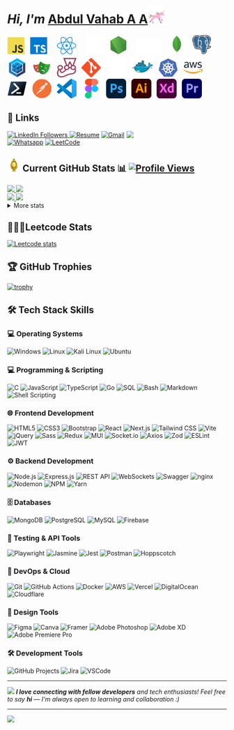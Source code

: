 # **_Hi, I'm_** <a href="https://www.linkedin.com/in/abdulvahabaa/">Abdul Vahab A A</a><img src="animated/unicorn.gif" height="40" />

<img src="svgs/logo-javascript.svg" height="40" /> &nbsp; 
<img src="svgs/logo-typescript.svg" height="40" style="margin-right:10px;" /> &nbsp; 
<img src="images/react.png" height="40" style="margin-right:10px;" /> &nbsp; 
<img src="svgs/next.js (2).svg" height="45" /> &nbsp; 
<img src="svgs/logo-nodejs.svg" height="45" style="margin-right:10px;" /> &nbsp; 
<img src="images/Express White.png" height="35" /> &nbsp; 
<img src="svgs/MongoDB.svg" height="45" /> &nbsp; 
<img src="svgs/PostgresSQL.svg" height="45" /> &nbsp; 
<img src="svgs/Sequelize.svg" height="45" /> &nbsp; 
<img src="svgs/Playwrite.svg" height="45" /> &nbsp; 
<img src="svgs/Jest.svg" height="45" /> &nbsp; 
<img src="svgs/Git.svg" height="45" /> &nbsp; 
<img src="svgs/GitHub.svg" height="45" /> &nbsp; 
<img src="svgs/Docker.svg" height="50" /> &nbsp; 
<img src="svgs/Kubernetes.svg" height="45" /> &nbsp; 
<img src="svgs/AWS.svg" height="45" /> &nbsp; 
<img src="svgs/Powershell.svg" height="45" /> &nbsp; 
<img src="svgs/Postman.svg" height="45" /> &nbsp; 
<img src="svgs/Visual Studio Code (VS Code).svg" height="45" /> &nbsp; 
<img src="svgs/Figma.svg" height="45" /> &nbsp; 
<img src="svgs/Adobe Photoshop.svg" height="45" /> &nbsp; 
<img src="svgs/Adobe Illustrator.svg" height="45" /> &nbsp; 
<img src="svgs/Adobe XD.svg" height="45" /> &nbsp; 
<img src="svgs/Adobe Premiere Pro.svg" height="45" />


## 🔗 Links

<img align='right' src="https://media.giphy.com/media/M9gbBd9nbDrOTu1Mqx/giphy.gif" width="230">

 [![LinkedIn Followers](https://img.shields.io/badge/LinkedIn_Followers-4k+-blue?logo=linkedin) ](https://www.linkedin.com/in/abdulvahabaa) [![Resume](https://img.shields.io/badge/Resume-%239146FF.svg?style=social&logo=read-the-docs&logoColor=blue)](https://drive.google.com/file/d/1rQ1TG_9zv9Ij7PuopyuBUFp5FCMREm4D/view?usp=sharing) [![Gmail](https://img.shields.io/badge/Gmail-%23FF4500.svg?style=social&logo=Gmail)](mailto:abdulvahabaa916@gmail.com) [![Whatsapp](https://img.shields.io/badge/-WhatsApp-green?logo=WhatsApp&style=social)](https://wa.me/+9747733770) [![LeetCode](https://img.shields.io/badge/LeetCode-FE7A16.svg?style=social&logo=leetcode&logoColor=orange)](https://leetcode.com/u/abdulvahabaa/)

## <img src="animated/light_5.gif" height="30px" /> Current GitHub Stats 📊 [![Profile Views](https://visitcountpro.netlify.app/api?id=abdulvahabaa&pretty=true)](https://visitcount.itsvg.in)

<div  >
<a  href="https://github.com/abdulvahabaa">
<div>
<img src="https://github-profile-summary-cards.vercel.app/api/cards/stats?username=abdulvahabaa&theme=2077" width="32.5%">
<img src="https://github-profile-summary-cards.vercel.app/api/cards/repos-per-language?username=abdulvahabaa&theme=2077&exclude={exclude}" width="32.5%" >
</div>
<div>
<img src="https://github-profile-summary-cards.vercel.app/api/cards/most-commit-language?username=abdulvahabaa&theme=2077&exclude={exclude}" width="32.5%">
<img src="https://github-profile-summary-cards.vercel.app/api/cards/productive-time?username=abdulvahabaa&theme=2077&utcOffset=+05.30" width="32.5%" >
</div>
</a>
<details>
  <summary>More stats</summary>
<img align="center" src="https://github-profile-summary-cards.vercel.app/api/cards/profile-details?username=abdulvahabaa&theme=2077" >
</details>
</div>

## 🧑🏻‍💻Leetcode Stats

[![Leetcode stats](https://leetcard.jacoblin.cool/abdulvahabaa?theme=dark&font=source_code_pro&ext=heatmap)](https://leetcode.com/u/abdulvahabaa/)

## 🏆 GitHub Trophies

[![trophy](https://github-profile-trophy.vercel.app/?username=abdulvahabaa&theme=nord&column=7)](https://github.com/ryo-ma/github-profile-trophy)

## 🛠️ Tech Stack Skills

### 💻 Operating Systems
![Windows](https://img.shields.io/badge/windows-%230769AD.svg?style=plastic&logo=windows&logoColor=white)
![Linux](https://img.shields.io/badge/Linux-%2307405e.svg?style=plastic&logo=Linux&logoColor=white)
![Kali Linux](https://img.shields.io/badge/Kali_linux-%23404d59.svg?style=plastic&logo=Kalilinux&logoColor=white)
![Ubuntu](https://img.shields.io/badge/ubuntu-%23E34F26.svg?style=plastic&logo=ubuntu&logoColor=white)

### 💻 Programming & Scripting
![C](https://img.shields.io/badge/C-%2300599C.svg?style=plastic&logo=c&logoColor=white)
![JavaScript](https://img.shields.io/badge/JavaScript-%23F7DF1E.svg?style=plastic&logo=javascript&logoColor=black)
![TypeScript](https://img.shields.io/badge/TypeScript-%23007ACC.svg?style=plastic&logo=typescript&logoColor=white)
![Go](https://img.shields.io/badge/Go-%2300ADD8.svg?style=plastic&logo=go&logoColor=white)
![SQL](https://img.shields.io/badge/SQL-%2300C1D4.svg?style=plastic&logo=sql&logoColor=white)
![Bash](https://img.shields.io/badge/Bash-%234EAA25.svg?style=plastic&logo=gnu-bash&logoColor=white)
![Markdown](https://img.shields.io/badge/Markdown-%23000000.svg?style=plastic&logo=markdown&logoColor=white)
![Shell Scripting](https://img.shields.io/badge/Shell_Scripting-%234EAA25.svg?style=plastic&logo=gnu-bash&logoColor=white)

### 🌐 Frontend Development
![HTML5](https://img.shields.io/badge/HTML5-%23E34F26.svg?style=plastic&logo=html5&logoColor=white)
![CSS3](https://img.shields.io/badge/CSS3-%231572B6.svg?style=plastic&logo=css3&logoColor=white)
![Bootstrap](https://img.shields.io/badge/Bootstrap-%237952B3.svg?style=plastic&logo=bootstrap&logoColor=white)
![React](https://img.shields.io/badge/React-%2361DAFB.svg?style=plastic&logo=react&logoColor=black)
![Next.js](https://img.shields.io/badge/Next.js-%23000000.svg?style=plastic&logo=nextdotjs&logoColor=white)
![Tailwind CSS](https://img.shields.io/badge/Tailwind_CSS-%2306B6D4.svg?style=plastic&logo=tailwindcss&logoColor=white)
![Vite](https://img.shields.io/badge/Vite-%23646CFF.svg?style=plastic&logo=vite&logoColor=white)
![jQuery](https://img.shields.io/badge/jQuery-%230769AD.svg?style=plastic&logo=jquery&logoColor=white)
![Sass](https://img.shields.io/badge/Sass-%23CC6699.svg?style=plastic&logo=sass&logoColor=white)
![Redux](https://img.shields.io/badge/Redux-%23764ABC.svg?style=plastic&logo=redux&logoColor=white)
![MUI](https://img.shields.io/badge/MUI-%230081CB.svg?style=plastic&logo=mui&logoColor=white)
![Socket.io](https://img.shields.io/badge/Socket.io-%23010101.svg?style=plastic&logo=socketdotio&logoColor=white)
![Axios](https://img.shields.io/badge/Axios-%235A29E4.svg?style=plastic&logo=axios&logoColor=white)
![Zod](https://img.shields.io/badge/Zod-%237952B3.svg?style=plastic&logo=Zod&logoColor=white)
![ESLint](https://img.shields.io/badge/ESLint-%234B32C3.svg?style=plastic&logo=eslint&logoColor=white)
![JWT](https://img.shields.io/badge/JWT-%23000000.svg?style=plastic&logo=jsonwebtokens&logoColor=white)

### ⚙️ Backend Development
![Node.js](https://img.shields.io/badge/Node.js-%23339933.svg?style=plastic&logo=nodedotjs&logoColor=white)
![Express.js](https://img.shields.io/badge/Express.js-%23000000.svg?style=plastic&logo=express&logoColor=white)
![REST API](https://img.shields.io/badge/REST_API-%23000000.svg?style=plastic&logo=rest-api&logoColor=white)
![WebSockets](https://img.shields.io/badge/WebSockets-%234095F6.svg?style=plastic&logo=websockets&logoColor=white)
![Swagger](https://img.shields.io/badge/Swagger-%2385EA2D.svg?style=plastic&logo=swagger&logoColor=black)
![nginx](https://img.shields.io/badge/nginx-%23009639.svg?style=plastic&logo=nginx&logoColor=white)
![Nodemon](https://img.shields.io/badge/Nodemon-%2376D04B.svg?style=plastic&logo=nodemon&logoColor=white)
![NPM](https://img.shields.io/badge/NPM-%23CB3837.svg?style=plastic&logo=npm&logoColor=white)
![Yarn](https://img.shields.io/badge/Yarn-%232C8EBB.svg?style=plastic&logo=yarn&logoColor=white)

### 🗄️ Databases
![MongoDB](https://img.shields.io/badge/MongoDB-%2347A248.svg?style=plastic&logo=mongodb&logoColor=white)
![PostgreSQL](https://img.shields.io/badge/PostgreSQL-%23336791.svg?style=plastic&logo=postgresql&logoColor=white)
![MySQL](https://img.shields.io/badge/MySQL-%234479A1.svg?style=plastic&logo=mysql&logoColor=white)
![Firebase](https://img.shields.io/badge/Firebase-%23FFCA28.svg?style=plastic&logo=firebase&logoColor=black)

### 🧪 Testing & API Tools
![Playwright](https://img.shields.io/badge/Playwright-%23004A71.svg?style=plastic&logo=playwright&logoColor=white)
![Jasmine](https://img.shields.io/badge/Jasmine-%238A4182.svg?style=plastic&logo=jasmine&logoColor=white)
![Jest](https://img.shields.io/badge/Jest-%23C21325.svg?style=plastic&logo=jest&logoColor=white)
![Postman](https://img.shields.io/badge/Postman-%23FF6C37.svg?style=plastic&logo=postman&logoColor=white)
![Hoppscotch](https://img.shields.io/badge/Hoppscotch-%23006DFF.svg?style=plastic&logo=hoppscotch&logoColor=white)

### 🚀 DevOps & Cloud
![Git](https://img.shields.io/badge/git-%23E34F26.svg?style=plastic&logo=git&logoColor=white)
![GitHub Actions](https://img.shields.io/badge/GitHub_Actions-%232671E5.svg?style=plastic&logo=githubactions&logoColor=white)
![Docker](https://img.shields.io/badge/Docker-%232496ED.svg?style=plastic&logo=docker&logoColor=white)
![AWS](https://img.shields.io/badge/AWS-%23FFCA28.svg?style=plastic&logo=aws&logoColor=black)
![Vercel](https://img.shields.io/badge/Vercel-%23000000.svg?style=plastic&logo=vercel&logoColor=white)
![DigitalOcean](https://img.shields.io/badge/DigitalOcean-%230080FF.svg?style=plastic&logo=digitalocean&logoColor=white)
![Cloudflare](https://img.shields.io/badge/Cloudflare-%23F38020.svg?style=plastic&logo=cloudflare&logoColor=white)

### 🎨 Design Tools
![Figma](https://img.shields.io/badge/Figma-%23F24E1E.svg?style=plastic&logo=figma&logoColor=white)
![Canva](https://img.shields.io/badge/Canva-%2300C4CC.svg?style=plastic&logo=canva&logoColor=white)
![Framer](https://img.shields.io/badge/Framer-%23759CFC.svg?style=plastic&logo=framer&logoColor=black)
![Adobe Photoshop](https://img.shields.io/badge/Adobe_Photoshop-%2331A8FF.svg?style=plastic&logo=adobephotoshop&logoColor=white)
![Adobe XD](https://img.shields.io/badge/Adobe_XD-%238A4182.svg?style=plastic&logo=adobexd&logoColor=white)
![Adobe Premiere Pro](https://img.shields.io/badge/Adobe_Premiere_Pro-%239999FF.svg?style=plastic&logo=adobepremierepro&logoColor=white)

### 🛠️ Development Tools
![GitHub Projects](https://img.shields.io/badge/GitHub_Projects-%23000000.svg?style=plastic&logo=github&logoColor=white)
![Jira](https://img.shields.io/badge/Jira-%230052CC.svg?style=plastic&logo=jira&logoColor=white)
![VSCode](https://img.shields.io/badge/VSCode-%23007ACC.svg?style=plastic&logo=visualstudiocode&logoColor=white)


---

<img src="https://media.giphy.com/media/LnQjpWaON8nhr21vNW/giphy.gif" width="60"> <em><b>I love connecting with fellow developers</b> and tech enthusiasts! Feel free to say <b>hi</b> — I'm always open to learning and collaboration :)</em>

---

<!-- ## 🗂️ Highlight Projects

<a href="https://github.com/Zhenye-Na/DA-RNN">
  <img align="center" src="https://github-readme-stats.vercel.app/api/pin/?username=zhenye-na&repo=DA-RNN&show_icons=true&line_height=27&title_color=6aa6f8&text_color=8a919a&icon_color=6aa6f8&bg_color=22272e" alt="DA-RNN" />
</a>

<a href="https://github.com/Zhenye-Na/crnn-pytorch">
  <img align="center" src="https://github-readme-stats.vercel.app/api/pin/?username=zhenye-na&repo=crnn-pytorch&show_icons=true&line_height=27&title_color=6aa6f8&text_color=8a919a&icon_color=6aa6f8&bg_color=22272e" alt="crnn-pytorch" />
</a> -->

[![](https://visitcountpro.netlify.app/api?id=abdulvahabaa&pretty=true)](https://visitcount.itsvg.in)
